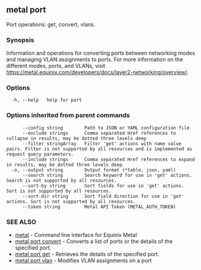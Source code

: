 ## metal port

Port operations: get, convert, vlans.

### Synopsis

Information and operations for converting ports between networking modes and managing VLAN assignments to ports. For more information on the different modes, ports, and VLANs, visit https://metal.equinix.com/developers/docs/layer2-networking/overview/.

### Options

```
  -h, --help   help for port
```

### Options inherited from parent commands

```
      --config string        Path to JSON or YAML configuration file
      --exclude strings      Comma separated Href references to collapse in results, may be dotted three levels deep
      --filter stringArray   Filter 'get' actions with name value pairs. Filter is not supported by all resources and is implemented as request query parameters.
      --include strings      Comma separated Href references to expand in results, may be dotted three levels deep
  -o, --output string        Output format (*table, json, yaml)
      --search string        Search keyword for use in 'get' actions. Search is not supported by all resources.
      --sort-by string       Sort fields for use in 'get' actions. Sort is not supported by all resources.
      --sort-dir string      Sort field direction for use in 'get' actions. Sort is not supported by all resources.
      --token string         Metal API Token (METAL_AUTH_TOKEN)
```

### SEE ALSO

* [metal](metal.md)	 - Command line interface for Equinix Metal
* [metal port convert](metal_port_convert.md)	 - Converts a list of ports or the details of the specified port.
* [metal port get](metal_port_get.md)	 - Retrieves the details of the specified port.
* [metal port vlan](metal_port_vlan.md)	 - Modifies VLAN assignments on a port

